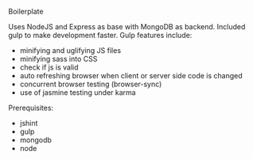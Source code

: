 Boilerplate

Uses NodeJS and Express as base with MongoDB as backend.  Included gulp to make development faster.  Gulp features include:
- minifying and uglifying JS files
- minifying sass into CSS
- check if js is valid
- auto refreshing browser when client or server side code is changed
- concurrent browser testing (browser-sync)
- use of jasmine testing under karma


Prerequisites:
- jshint
- gulp
- mongodb
- node